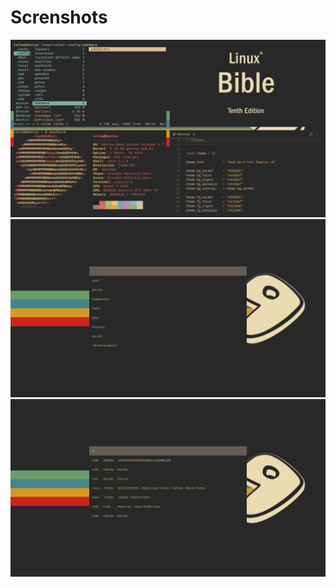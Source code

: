 # Screnshots

![Alt text](https://github.com/wireframing/screenshots/blob/main/full.png "gruvbox") 
![Alt text](https://github.com/wireframing/screenshots/blob/main/rofi.png "gruvbox rofi") 
![Alt text](https://github.com/wireframing/screenshots/blob/main/rofiw.png "gruvbox rofi window")

